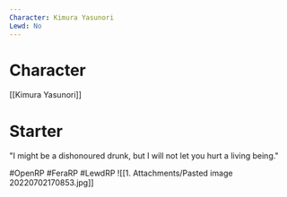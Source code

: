 ```yaml
---
Character: Kimura Yasunori
Lewd: No
---
```

# Character
[[Kimura Yasunori]]

# Starter
"I might be a dishonoured drunk, but I will not let you hurt a living being."  

#OpenRP #FeraRP #LewdRP 
![[1. Attachments/Pasted image 20220702170853.jpg]]